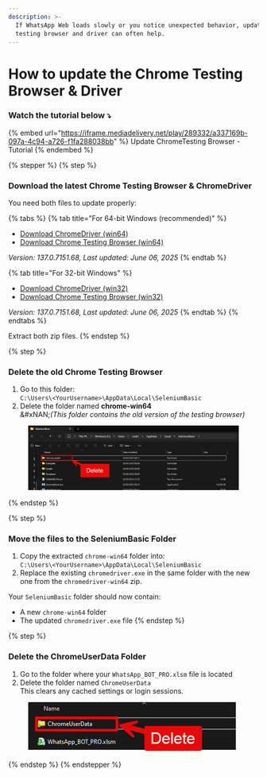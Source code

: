 ```yaml
---
description: >-
  If WhatsApp Web loads slowly or you notice unexpected behavior, updating the
  testing browser and driver can often help.
---
```


# How to update the Chrome Testing Browser & Driver

### Watch the tutorial below ⤵️

{% embed url="https://iframe.mediadelivery.net/play/289332/a337169b-097a-4c94-a726-f1fa288038bb" %}
Update ChromeTesting Browser - Tutorial
{% endembed %}

{% stepper %}
{% step %}
### Download the latest Chrome Testing Browser & ChromeDriver

You need both files to update properly:

{% tabs %}
{% tab title="For 64-bit Windows (recommended)" %}
* [Download ChromeDriver (win64)](https://storage.googleapis.com/chrome-for-testing-public/137.0.7151.68/win64/chromedriver-win64.zip)
* [Download Chrome Testing Browser (win64)](https://storage.googleapis.com/chrome-for-testing-public/137.0.7151.68/win64/chrome-win64.zip)

_Version: 137.0.7151.68, Last updated: June 06, 2025_
{% endtab %}

{% tab title="For 32-bit Windows" %}
* [Download ChromeDriver (win32)](https://storage.googleapis.com/chrome-for-testing-public/137.0.7151.68/win32/chromedriver-win32.zip)
* [Download Chrome Testing Browser (win32)](https://storage.googleapis.com/chrome-for-testing-public/137.0.7151.68/win32/chrome-win32.zip)

_Version: 137.0.7151.68, Last updated: June 06, 2025_
{% endtab %}
{% endtabs %}

Extract both zip files.
{% endstep %}

{% step %}
### Delete the old Chrome Testing Browser

1. Go to this folder:\
   `C:\Users\<YourUsername>\AppData\Local\SeleniumBasic`
2. Delete the folder named **chrome-win64**\
   &#xNAN;_(This folder contains the old version of the testing browser)_

<figure><img src=".gitbook/assets/image (30).png" alt=""><figcaption></figcaption></figure>
{% endstep %}

{% step %}
### Move the files to the SeleniumBasic Folder

1. Copy the extracted `chrome-win64` folder into:\
   `C:\Users\<YourUsername>\AppData\Local\SeleniumBasic`
2. Replace the existing `chromedriver.exe` in the same folder with the new one from the `chromedriver-win64` zip.

Your `SeleniumBasic` folder should now contain:

* A new `chrome-win64` folder
* The updated `chromedriver.exe` file
{% endstep %}

{% step %}
### Delete the ChromeUserData Folder

1. Go to the folder where your `WhatsApp_BOT_PRO.xlsm` file is located
2. Delete the folder named `ChromeUserData`\
   This clears any cached settings or login sessions.

<div align="left"><figure><img src=".gitbook/assets/image (32).png" alt=""><figcaption></figcaption></figure></div>
{% endstep %}
{% endstepper %}
